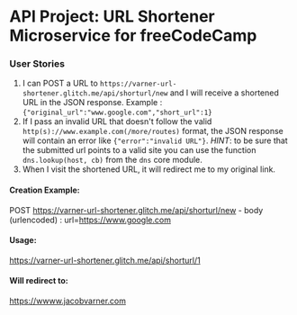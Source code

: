 # API Project: URL Shortener Microservice for freeCodeCamp


### User Stories

1. I can POST a URL to `https://varner-url-shortener.glitch.me/api/shorturl/new` and I will receive a shortened URL in the JSON response. Example : `{"original_url":"www.google.com","short_url":1}`
2. If I pass an invalid URL that doesn't follow the valid `http(s)://www.example.com(/more/routes)` format, the JSON response will contain an error like `{"error":"invalid URL"}`. *HINT*: to be sure that the submitted url points to a valid site you can use the function `dns.lookup(host, cb)` from the `dns` core module.
3. When I visit the shortened URL, it will redirect me to my original link.


#### Creation Example:

POST https://varner-url-shortener.glitch.me/api/shorturl/new - body (urlencoded) :  url=https://www.google.com

#### Usage:

https://varner-url-shortener.glitch.me/api/shorturl/1

#### Will redirect to:

https://wwww.jacobvarner.com